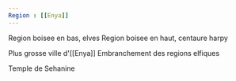 ```yaml
---
Region : [[Enya]]
---
```



Region boisee en bas, elves
Region boisee en haut, centaure harpy 

Plus grosse ville d'[[Enya]]
Embranchement des regions elfiques

Temple de Sehanine
